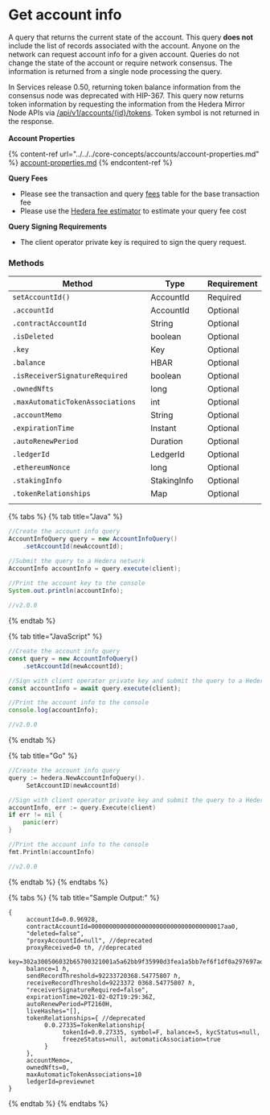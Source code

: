 # Get account info

A query that returns the current state of the account. This query **does not** include the list of records associated with the account. Anyone on the network can request account info for a given account. Queries do not change the state of the account or require network consensus. The information is returned from a single node processing the query.

In Services release 0.50, returning token balance information from the consensus node was deprecated with HIP-367. This query now returns token information by requesting the information from the Hedera Mirror Node APIs via [/api/v1/accounts/{id}/tokens](https://mainnet-public.mirrornode.hedera.com/api/v1/docs/#/accounts/listTokenRelationshipByAccountId). Token symbol is not returned in the response.\
\
**Account Properties**

{% content-ref url="../../../core-concepts/accounts/account-properties.md" %}
[account-properties.md](../../../core-concepts/accounts/account-properties.md)
{% endcontent-ref %}

**Query Fees**

- Please see the transaction and query [fees](../../../networks/mainnet/fees/#transaction-and-query-fees) table for the base transaction fee
- Please use the [Hedera fee estimator](https://hedera.com/fees) to estimate your query fee cost

**Query Signing Requirements**

- The client operator private key is required to sign the query request.

### Methods

<table><thead><tr><th width="395.3333333333333">Method</th><th width="217">Type</th><th>Requirement</th></tr></thead><tbody><tr><td><code>setAccountId(<accountId>)</code></td><td>AccountId</td><td>Required</td></tr><tr><td><code><AccountInfo>.accountId</code></td><td>AccountId</td><td>Optional</td></tr><tr><td><code><AccountInfo>.contractAccountId</code></td><td>String</td><td>Optional</td></tr><tr><td><code><AccountInfo>.isDeleted</code></td><td>boolean</td><td>Optional</td></tr><tr><td><code><AccountInfo>.key</code></td><td>Key</td><td>Optional</td></tr><tr><td><code><AccountInfo>.balance</code></td><td>HBAR</td><td>Optional</td></tr><tr><td><code><AccountInfo>.isReceiverSignatureRequired</code></td><td>boolean</td><td>Optional</td></tr><tr><td><code><AccountInfo>.ownedNfts</code></td><td>long</td><td>Optional</td></tr><tr><td><code><AccountInfo>.maxAutomaticTokenAssociations</code></td><td>int</td><td>Optional</td></tr><tr><td><code><AccountInfo>.accountMemo</code></td><td>String</td><td>Optional</td></tr><tr><td><code><AccountInfo>.expirationTime</code></td><td>Instant</td><td>Optional</td></tr><tr><td><code><AccountInfo>.autoRenewPeriod</code></td><td>Duration</td><td>Optional</td></tr><tr><td><code><AccountInfo>.ledgerId</code></td><td>LedgerId</td><td>Optional</td></tr><tr><td><code><AccountInfo>.ethereumNonce</code></td><td>long</td><td>Optional</td></tr><tr><td><code><AccountInfo>.stakingInfo</code></td><td>StakingInfo</td><td>Optional</td></tr><tr><td><code><AccountInfo>.tokenRelationships</code></td><td>Map<TokenId, TokenRelationships></td><td>Optional</td></tr><tr><td></td><td></td><td></td></tr></tbody></table>

{% tabs %}
{% tab title="Java" %}

```java
//Create the account info query
AccountInfoQuery query = new AccountInfoQuery()
    .setAccountId(newAccountId);

//Submit the query to a Hedera network
AccountInfo accountInfo = query.execute(client);
    
//Print the account key to the console
System.out.println(accountInfo);

//v2.0.0
```

{% endtab %}

{% tab title="JavaScript" %}

```javascript
//Create the account info query
const query = new AccountInfoQuery()
    .setAccountId(newAccountId);

//Sign with client operator private key and submit the query to a Hedera network
const accountInfo = await query.execute(client);

//Print the account info to the console
console.log(accountInfo);

//v2.0.0
```

{% endtab %}

{% tab title="Go" %}

```go
//Create the account info query
query := hedera.NewAccountInfoQuery().
     SetAccountID(newAccountId)

//Sign with client operator private key and submit the query to a Hedera network
accountInfo, err := query.Execute(client)
if err != nil {
    panic(err)
}

//Print the account info to the console
fmt.Println(accountInfo)

//v2.0.0
```

{% endtab %}
{% endtabs %}

{% tabs %}
{% tab title="Sample Output:" %}

```
{ 
     accountId=0.0.96928, 
     contractAccountId=0000000000000000000000000000000000017aa0, 
     "deleted=false", 
     "proxyAccountId=null", //deprecated
     proxyReceived=0 tℏ, //deprecated
     key=302a300506032b65700321001a5a62bb9f35990d3fea1a5bb7ef6f1df0a297697adef1e04510c9d4ecc5db3f, 
     balance=1 ℏ, 
     sendRecordThreshold=92233720368.54775807 ℏ,
     receiveRecordThreshold=9223372 0368.54775807 ℏ, 
     "receiverSignatureRequired=false",
     expirationTime=2021-02-02T19:29:36Z, 
     autoRenewPeriod=PT2160H, 
     liveHashes="[],
     tokenRelationships={ //deprecated
          0.0.27335=TokenRelationship{
               tokenId=0.0.27335, symbol=F, balance=5, kycStatus=null,
               freezeStatus=null, automaticAssociation=true
          } 
     },
     accountMemo=, 
     ownedNfts=0,
     maxAutomaticTokenAssociations=10
     ledgerId=previewnet
}
```

{% endtab %}
{% endtabs %}
